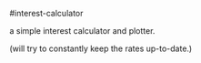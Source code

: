 #interest-calculator

a simple interest calculator and plotter.

(will try to constantly keep the rates up-to-date.)
